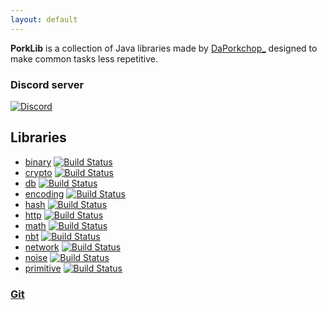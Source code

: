 ```yaml
---
layout: default
---
```


**PorkLib** is a collection of Java libraries made by [DaPorkchop_](https://daporkchop.net) designed to make common tasks less repetitive.  

### Discord server  
[![Discord](https://img.shields.io/discord/428813657816956929.svg)](https://discord.gg/FrBHHCk)

## Libraries

- [binary](https://git.daporkchop.net/PorkLib/binary) [![Build Status](https://jenkins.daporkchop.net/job/PorkLib/job/binary/badge/icon)](https://jenkins.daporkchop.net/job/PorkLib/job/binary)
- [crypto](https://git.daporkchop.net/PorkLib/crypto) [![Build Status](https://jenkins.daporkchop.net/job/PorkLib/job/crypto/badge/icon)](https://jenkins.daporkchop.net/job/PorkLib/job/crypto)
- [db](https://git.daporkchop.net/PorkLib/db) [![Build Status](https://jenkins.daporkchop.net/job/PorkLib/job/db/badge/icon)](https://jenkins.daporkchop.net/job/PorkLib/job/db)
- [encoding](https://git.daporkchop.net/PorkLib/encoding) [![Build Status](https://jenkins.daporkchop.net/job/PorkLib/job/encoding/badge/icon)](https://jenkins.daporkchop.net/job/PorkLib/job/encoding)
- [hash](https://git.daporkchop.net/PorkLib/hash) [![Build Status](https://jenkins.daporkchop.net/job/PorkLib/job/hash/badge/icon)](https://jenkins.daporkchop.net/job/PorkLib/job/hash)
- [http](https://git.daporkchop.net/PorkLib/http) [![Build Status](https://jenkins.daporkchop.net/job/PorkLib/job/http/badge/icon)](https://jenkins.daporkchop.net/job/PorkLib/job/http)
- [math](https://git.daporkchop.net/PorkLib/math) [![Build Status](https://jenkins.daporkchop.net/job/PorkLib/job/math/badge/icon)](https://jenkins.daporkchop.net/job/PorkLib/job/math)
- [nbt](https://git.daporkchop.net/PorkLib/nbt) [![Build Status](https://jenkins.daporkchop.net/job/PorkLib/job/nbt/badge/icon)](https://jenkins.daporkchop.net/job/PorkLib/job/nbt)
- [network](https://git.daporkchop.net/PorkLib/network) [![Build Status](https://jenkins.daporkchop.net/job/PorkLib/job/network/badge/icon)](https://jenkins.daporkchop.net/job/PorkLib/job/network)
- [noise](https://git.daporkchop.net/PorkLib/noise) [![Build Status](https://jenkins.daporkchop.net/job/PorkLib/job/network/badge/icon)](https://jenkins.daporkchop.net/job/PorkLib/job/noise)
- [primitive](https://git.daporkchop.net/PorkLib/primitive) [![Build Status](https://jenkins.daporkchop.net/job/PorkLib/job/primitive/badge/icon)](https://jenkins.daporkchop.net/job/PorkLib/job/primitive)

### [Git](https://git.daporkchop.net/PorkLib)
